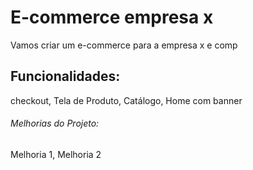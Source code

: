 # E-commerce empresa x

Vamos criar um e-commerce para a empresa x e comp

## Funcionalidades:

checkout, Tela de Produto, Catálogo, Home com banner

###### Melhorias do Projeto:

Melhoria 1, Melhoria 2
